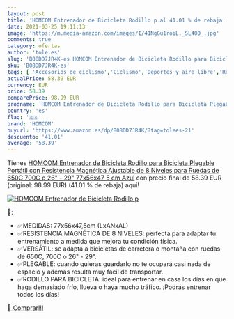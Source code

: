 ```yaml
---
layout: post
title: 'HOMCOM Entrenador de Bicicleta Rodillo p al 41.01 % de rebaja'
date: 2021-03-25 19:11:13
image: 'https://m.media-amazon.com/images/I/41NgGu1roiL._SL400_.jpg'
comments: true
category: ofertas
author: 'tole.es'
slug: 'B08DD7JR4K-es HOMCOM Entrenador de Bicicleta Rodillo para Bicicleta...'
sku: 'B08DD7JR4K-es'
tags: [ 'Accesorios de ciclismo','Ciclismo','Deportes y aire libre','Rodillos para bicicletas','Ropa y equipamiento para deportes','bicicleta','homcom', ]
actualPrice: 58.39 EUR
currency: EUR
price: 58.39
comparePrice: 98.99 EUR
prodname: 'HOMCOM Entrenador de Bicicleta Rodillo para Bicicleta Plegable Portátil con Resistencia Magnética Ajustable de 8 Niveles para Ruedas de 650C  700C o 26" - 29" 77x56x47 5 cm Azul'
country: 'es'
flag: '🇪🇸'
brand: 'HOMCOM'
buyurl: 'https://www.amazon.es/dp/B08DD7JR4K/?tag=tolees-21'
descuento: '41.01'
average: '58.39'
---
```


Tienes [HOMCOM Entrenador de Bicicleta Rodillo para Bicicleta Plegable Portátil con Resistencia Magnética Ajustable de 8 Niveles para Ruedas de 650C  700C o 26" - 29" 77x56x47 5 cm Azul](https://www.amazon.es/dp/B08DD7JR4K/?tag=tolees-21) con precio final de  58.39 EUR (original: 98.99 EUR) (41.01 %  de rebaja) aqui!

[![HOMCOM Entrenador de Bicicleta Rodillo p](https://m.media-amazon.com/images/I/41NgGu1roiL._SL400_.jpg)](https://www.amazon.es/dp/B08DD7JR4K/?tag=tolees-21)

🔎:

- ✅MEDIDAS: 77x56x47,5cm (LxANxAL)
- ✅RESISTENCIA MAGNÉTICA DE 8 NIVELES: perfecta para adaptar tu entrenamiento a medida que mejora tu condición física.
- ✅VERSÁTIL: se adapta a bicicletas de carretera o montaña con ruedas de 650C, 700C o 26" - 29".
- ✅PLEGABLE: cuando quieras guardarlo no te ocupará casi nada de espacio y además resulta muy fácil de transportar.
- ✅RODILLO PARA BICICLETA: ideal para entrenar en casa los días en que haga demasiado frío, llueva o haya mucho tráfico. ¡Podrás entrenar todos los días!

[🛒 Comprar!!!](https://www.amazon.es/dp/B08DD7JR4K/?tag=tolees-21)
